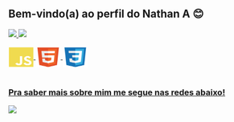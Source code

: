 ## Bem-vindo(a) ao perfil do Nathan A 😊

<div>
  <a href="https://github.com/NateAlb">
  <img height="180em" src="https://github-readme-stats.vercel.app/api?username=NateAlb&show_icons=true&theme=tokyonight&include_all_commits=true"/>
  <img height="180em" src="https://github-readme-stats.vercel.app/api/top-langs/?username=NateAlb&layout=compact&langs_count=6&theme=tokyonight"/>
</div>

<div style="display: inline_block"><br>
  <img align="center" alt="JS" height="40" width="50" src="https://raw.githubusercontent.com/devicons/devicon/master/icons/javascript/javascript-plain.svg">
  <img align="center" alt="HTML" height="40" width="50" src="https://raw.githubusercontent.com/devicons/devicon/master/icons/html5/html5-original.svg">
  <img align="center" alt="CSSS" height="40" width="50" src="https://raw.githubusercontent.com/devicons/devicon/master/icons/css3/css3-original.svg">
</div>

<br>

### Pra saber mais sobre mim me segue nas redes abaixo!
<a href="https://" target="_blank"><img src="https://img.shields.io/badge/YouTube-FF0000?style=for-the-badge&logo=LinkedIn&logoColor=white"></a>


